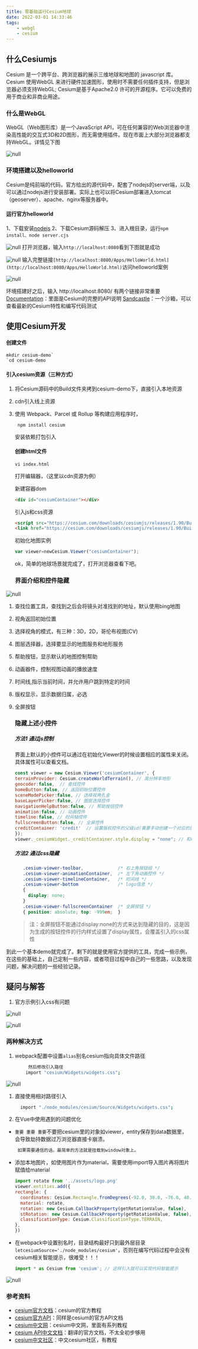 ```yaml
---
title: 零基础运行Cesium地球
date: 2022-03-01 14:33:46
tags:
    - webgl
    - cesium
---
```


## 什么Cesiumjs

Cesium 是一个跨平台、跨浏览器的展示三维地球和地图的 javascript 库。
Cesium 使用WebGL 来进行硬件加速图形，使用时不需要任何插件支持，但是浏览器必须支持WebGL;
Cesium是基于Apache2.0 许可的开源程序。它可以免费的用于商业和非商业用途。

### 什么是WebGL

WebGL（Web图形库）是一个JavaScript API，可在任何兼容的Web浏览器中渲染高性能的交互式3D和2D图形，而无需使用插件。现在市面上大部分浏览器都支持WebGL。详情见下图

![null](https://s2.loli.net/2024/01/08/gZ6lTXjYLVh1wG8.png)

<!-- more -->

### 环境搭建以及helloworld

Cesium是纯前端的代码，官方给出的源代码中，配套了nodejs的server端，以及可以通过nodejs进行安装部署。实际上也可以将Cesium部署进入tomcat（geoserver）、apache、nginx等服务器中。

#### 运行官方helloworld

1、下载安装[nodejs](https://nodejs.org/en/download/)
2、下载Cesium源码解压
3、进入根目录，运行`npm install、node server.cjs`

![null](https://s2.loli.net/2024/01/08/dWYAbgIsHSTmuBc.png)
打开浏览器，输入`http://localhost:8080`看到下图就是成功

![null](https://s2.loli.net/2024/01/08/GDYs6z2uSEITpdb.png)
输入完整链接`[http://localhost:8080/Apps/HelloWorld.html](http://localhost:8080/Apps/HelloWorld.html)`访问helloworld案例

![null](https://s2.loli.net/2024/01/08/kC37BDUYLA2g6RX.png)

环境搭建好之后，输入 http://localhost:8080/ 有两个链接非常重要
[Documentation](http://localhost:8080/Build/Documentation/index.html)：里面是Cesium的完整的API说明
[Sandcastle](http://localhost:8080/Apps/Sandcastle/index.html)：一个沙箱，可以查看最新的Cesium特性和编写代码测试

## 使用Cesium开发

#### 创建文件

```
mkdir cesium-demo`
`cd cesium-demo
```

#### 引入cesium资源（三种方式）

1. 将Cesium源码中的Build文件夹拷到cesium-demo下，直接引入本地资源

2. cdn引入线上资源

3. 使用 Webpack、Parcel 或 Rollup 等构建应用程序时，

   ```
    npm install cesium
   ```

   安装依赖打包引入

   #### 创建html文件

   ```
   vi index.html
   ```

   打开编辑器，（这里以cdn资源为例）

   新建容器dom

   ```html
   <div id="cesiumContainer"></div>
   ```

   引入js和css资源

   ```html
   <script src="https://cesium.com/downloads/cesiumjs/releases/1.90/Build/Cesium/Cesium.js"></script>
   <link href="https://cesium.com/downloads/cesiumjs/releases/1.90/Build/Cesium/Widgets/widgets.css"rel="stylesheet">
   ```

   初始化地图实例

   ```javascript
   var viewer=newCesium.Viewer("cesiumContainer");
   ```

   ok，简单的地球场景就完成了，打开浏览器查看下吧。

   ### 界面介绍和控件隐藏

![null](https://s2.loli.net/2024/01/08/yQAuCYHlMWeF1NB.png)

1. 查找位置工具，查找到之后会将镜头对准找到的地址，默认使用bing地图

2. 视角返回初始位置

3. 选择视角的模式，有三种：3D，2D，哥伦布视图(CV)

4. 图层选择器，选择要显示的地图服务和地形服务

5. 帮助按钮，显示默认的地图控制帮助

6. 动画器件，控制视图动画的播放速度

7. 时间线,指示当前时间，并允许用户跳到特定的时间

8. 版权显示，显示数据归属，必选

9. 全屏按钮

   ### 隐藏上述小控件

   ##### 方法1 通过js控制

   界面上默认的小控件可以通过在初始化Viewer的时候设置相应的属性来关闭。具体属性可以查看文档。

   ```javascript
   const viewer = new Cesium.Viewer('cesiumContainer', {
   terrainProvider: Cesium.createWorldTerrain(), // 高分辨率地形
   geocoder:false,  // 查找控件
   homeButton:false, // 返回初始位置控件
   sceneModePicker:false, // 选择视角孔金
   baseLayerPicker:false, // 图层选择控件
   navigationHelpButton:false, // 帮助按钮控件
   animation:false, // 动画控件
   timeline:false, // 时间轴控件
   fullscreenButton:false, // 全屏控件
   creditContainer: 'credit'  // 设置版权控件的父级id(需要手动创建一个对应的id的div容器添加到页面中，使用css隐藏父元素)
   });
   viewer._cesiumWidget._creditContainer.style.display = "none"; // 和creditContainer两者选其一
   ```

   ##### 方法2 通过css隐藏

   ```css
      .cesium-viewer-toolbar,             /* 右上角按钮组 */
      .cesium-viewer-animationContainer,  /* 左下角动画控件 */
      .cesium-viewer-timelineContainer,   /* 时间线 */
      .cesium-viewer-bottom               /* logo信息 */
      {
        display: none;
      }
      .cesium-viewer-fullscreenContainer  /* 全屏按钮 */
      { position: absolute; top: -999em;  }
   ```

   > 注：全屏按钮不能通过display:none的方式来达到隐藏的目的，这是因为生成的按钮控件的行内样式设置了display属性，会覆盖引入的css属性

到此一个基本demo就完成了。剩下的就是使用官方提供的工具，完成一些示例，在这些的基础上，自己定制一些内容，或者项目过程中自己的一些思路，以及发现问题，解决问题的一些经验记录。

## 疑问与解答

1. 官方示例引入css有问题

![null](https://s2.loli.net/2024/01/08/3d9P1weOHjGVRCz.png)

![null](https://s2.loli.net/2024/01/08/lMe63wyg49NXhPs.png)

### 两种解决方式

1. webpack配置中设置`alias`别名cesium指向具体文件路径

   ```bash
        然后修改引入路径  
       import "cesium/Widgets/widgets.css";
   ```

![null](https://s2.loli.net/2024/01/08/CjqLPGvfRmTa317.png)

1. 直接使用相对路径引入

   ```bash
     import "./node_modules/cesium/Source/Widgets/widgets.css";
   ```

2. 在Vue中使用遇到的问题优化

- `重要 重要 重要`不要把cesium里的对象如viewer，entity保存到data数据里，会导致劫持数据过万浏览器直接卡崩溃。

  ```bash
   如果需要通信的话，最简单的方法就是挂载到window对象上。
  ```

- 添加本地图片，如使用图片作为material，需要使用import导入图片再将图片赋值给material

  ```javascript
  import rotate from '../assets/logo.png'
  viewer.entities.add({
  rectangle: {
    coordinates: Cesium.Rectangle.fromDegrees(-92.0, 30.0, -76.0, 40.0),
    material: rotate,
    rotation: new Cesium.CallbackProperty(getRotationValue, false),
    stRotation: new Cesium.CallbackProperty(getRotationValue, false),
    classificationType: Cesium.ClassificationType.TERRAIN,
  },
  })
  ```

- 在webpack中设置别名时，目录结构最好只到最外层目录`letcesiumSource='./node_modules/cesium'`，否则在编写代码过程中会没有cesium相关智能提示，很难受！！！

  ```javascript
  import * as Cesium from 'cesium'; // 这样引入就可以实现代码智能提示
  ```

![null](https://s2.loli.net/2024/01/08/D8jn1NhoY3cOQya.png)

### 参考资料

- [cesium官方文档](https://cesium.com/)：cesium的官方教程
- [cesium官方API](https://cesium.com/learn/cesiumjs/ref-doc/)：同样是cesium的官方API文档
- [cesium中文网](http://cesium.xin/)：cesium中文网，里面有系列教程
- [cesium API中文文档](http://cesium.xin/cesium/cn/Documentation1.62/)：翻译的官方文档，不太全初步够用
- [cesium中文社区](http://cesiumcn.org/)：中文cesium社区，有教程